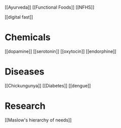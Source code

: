 [[Ayurveda]]
[[Functional Foods]]
[[NFHS]]

[[digital fast]]
# Chemicals
[[dopamine]]
[[serotonin]]
[[oxytocin]]
[[endorphine]]

# Diseases
[[Chickungunya]]
[[Diabetes]]
[[dengue]]


# Research
[[Maslow's hierarchy of needs]]